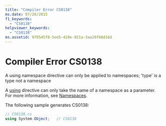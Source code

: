```yaml
---
title: "Compiler Error CS0138"
ms.date: 07/20/2015
f1_keywords: 
  - "CS0138"
helpviewer_keywords: 
  - "CS0138"
ms.assetid: 970545f8-5ee5-428e-921a-3aa29f68d16d
---
```

# Compiler Error CS0138
A using namespace directive can only be applied to namespaces; 'type' is a type not a namespace  
  
 A [using](../language-reference/keywords/using.md) directive can only take the name of a namespace as a parameter. For more information, see [Namespaces](../programming-guide/namespaces/index.md).  
  
 The following sample generates CS0138:  
  
```csharp  
// CS0138.cs  
using System.Object;   // CS0138  
```
